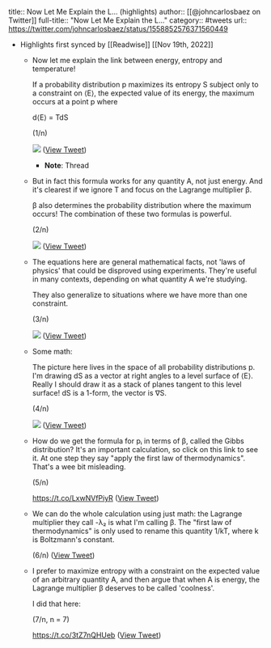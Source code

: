title:: Now Let Me Explain the L... (highlights)
author:: [[@johncarlosbaez on Twitter]]
full-title:: "Now Let Me Explain the L..."
category:: #tweets
url:: https://twitter.com/johncarlosbaez/status/1558852576371560449

- Highlights first synced by [[Readwise]] [[Nov 19th, 2022]]
	- Now let me explain the link between energy, entropy and temperature!
	  
	  If a probability distribution p maximizes its entropy S subject only to a constraint on ⟨E⟩, the expected value of its energy, the maximum occurs at a point p where
	  
	  d⟨E⟩ = TdS
	  
	  (1/n) 
	  
	  ![](https://pbs.twimg.com/media/FaIimtUUYAYJUMR.jpg) ([View Tweet](https://twitter.com/johncarlosbaez/status/1558852576371560449))
		- **Note**: Thread
	- But in fact this formula works for any quantity A, not just energy.   And it's clearest if we ignore T and focus on the Lagrange multiplier β.   
	  
	  β also determines the probability distribution where the maximum occurs!    The combination of these two formulas is powerful.
	  
	  (2/n) 
	  
	  ![](https://pbs.twimg.com/media/FaIoVH3VsAAMjFQ.jpg) ([View Tweet](https://twitter.com/johncarlosbaez/status/1558854297235775489))
	- The equations here are general mathematical facts, not 'laws of physics' that could be disproved using experiments.  They're useful in many contexts, depending on what quantity A we're studying.
	  
	  They also  generalize to situations where we have more than one constraint.
	  
	  (3/n) 
	  
	  ![](https://pbs.twimg.com/media/FaIqCgqUUAAU6dq.jpg) ([View Tweet](https://twitter.com/johncarlosbaez/status/1558856946207182848))
	- Some math:
	  
	  The picture here lives in the space of all probability distributions p.   I'm drawing dS as a vector at right angles to a level surface of ⟨E⟩.  Really I should draw it as a stack of planes tangent to this level surface!   dS is a 1-form, the vector is ∇S.
	  
	  (4/n) 
	  
	  ![](https://pbs.twimg.com/media/FaIuAAOUYAAvGcj.jpg) ([View Tweet](https://twitter.com/johncarlosbaez/status/1558859354576588800))
	- How do we get the formula for pᵢ in terms of β, called the Gibbs distribution?   It's an important calculation, so click on this link to see it.   At one step they say "apply the first law of thermodynamics".   That's a wee bit misleading.
	  
	  (5/n)
	  
	  https://t.co/LxwNVfPiyR ([View Tweet](https://twitter.com/johncarlosbaez/status/1558862138285780992))
	- We can do the whole calculation using just math: the Lagrange multiplier they call -λ₂ is what I'm calling β.  The "first law of thermodynamics" is only used to rename this quantity 1/kT, where k is Boltzmann's constant.   
	  
	  (6/n) ([View Tweet](https://twitter.com/johncarlosbaez/status/1558864386806075392))
	- I prefer to maximize entropy with a constraint on the expected value of an arbitrary quantity A, and then argue that when A is energy, the Lagrange multiplier β deserves to be called 'coolness'.    
	  
	  I did that here:
	  
	  (7/n, n = 7)
	  
	  https://t.co/3tZ7nQHUeb ([View Tweet](https://twitter.com/johncarlosbaez/status/1558865976078114816))